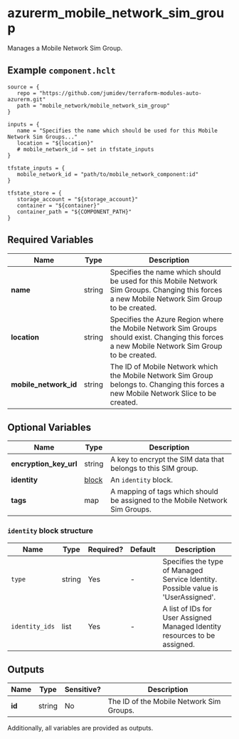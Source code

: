 # azurerm_mobile_network_sim_group

Manages a Mobile Network Sim Group.

## Example `component.hclt`

```hcl
source = {
   repo = "https://github.com/jumidev/terraform-modules-auto-azurerm.git"   
   path = "mobile_network/mobile_network_sim_group"   
}

inputs = {
   name = "Specifies the name which should be used for this Mobile Network Sim Groups..."   
   location = "${location}"   
   # mobile_network_id → set in tfstate_inputs
}

tfstate_inputs = {
   mobile_network_id = "path/to/mobile_network_component:id"   
}

tfstate_store = {
   storage_account = "${storage_account}"   
   container = "${container}"   
   container_path = "${COMPONENT_PATH}"   
}

```

## Required Variables

| Name | Type |  Description |
| ---- | --------- |  ----------- |
| **name** | string |  Specifies the name which should be used for this Mobile Network Sim Groups. Changing this forces a new Mobile Network Sim Group to be created. | 
| **location** | string |  Specifies the Azure Region where the Mobile Network Sim Groups should exist. Changing this forces a new Mobile Network Sim Group to be created. | 
| **mobile_network_id** | string |  The ID of Mobile Network which the Mobile Network Sim Group belongs to. Changing this forces a new Mobile Network Slice to be created. | 

## Optional Variables

| Name | Type |  Description |
| ---- | --------- |  ----------- |
| **encryption_key_url** | string |  A key to encrypt the SIM data that belongs to this SIM group. | 
| **identity** | [block](#identity-block-structure) |  An `identity` block. | 
| **tags** | map |  A mapping of tags which should be assigned to the Mobile Network Sim Groups. | 

### `identity` block structure

| Name | Type | Required? | Default | Description |
| ---- | ---- | --------- | ------- | ----------- |
| `type` | string | Yes | - | Specifies the type of Managed Service Identity. Possible value is 'UserAssigned'. |
| `identity_ids` | list | Yes | - | A list of IDs for User Assigned Managed Identity resources to be assigned. |



## Outputs

| Name | Type | Sensitive? | Description |
| ---- | ---- | --------- | --------- |
| **id** | string | No  | The ID of the Mobile Network Sim Groups. | 

Additionally, all variables are provided as outputs.
